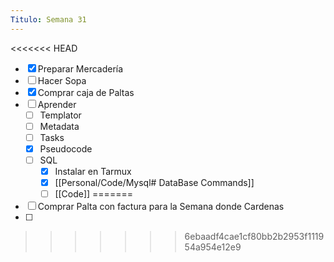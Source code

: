 ```yaml
---
Titulo: Semana 31
---
```

<<<<<<< HEAD

- [x] Preparar Mercadería
- [ ] Hacer Sopa
- [x] Comprar caja de Paltas
- [ ] Aprender
	- [ ] Templator
	- [ ] Metadata
	- [ ] Tasks
	- [x] Pseudocode
	- [ ] SQL
		- [x] Instalar en Tarmux
		- [x] [[Personal/Code/Mysql# DataBase Commands]]
		- [ ] [[Code]]
=======
- [ ] Comprar Palta con factura para la Semana donde Cardenas
- [ ] 
>>>>>>> 6ebaadf4cae1cf80bb2b2953f111954a954e12e9

